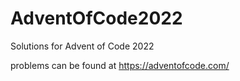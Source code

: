 # AdventOfCode2022
Solutions for Advent of Code 2022

problems can be found at https://adventofcode.com/

